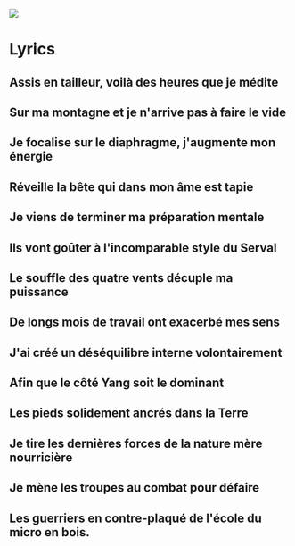 <a href="https://images.genius.com/28c5b2b62e06b53c09f1008c1e24aa1b.640x640x1.jpg"><img src="https://images.genius.com/28c5b2b62e06b53c09f1008c1e24aa1b.640x640x1.jpg"></a>





# Lyrics 
## Assis en tailleur, voilà des heures que je médite
## Sur ma montagne et je n'arrive pas à faire le vide
## Je focalise sur le diaphragme, j'augmente mon énergie
## Réveille la bête qui dans mon âme est tapie
## Je viens de terminer ma préparation mentale
## Ils vont goûter à l'incomparable style du Serval
## Le souffle des quatre vents décuple ma puissance
## De longs mois de travail ont exacerbé mes sens
## J'ai créé un déséquilibre interne volontairement
## Afin que le côté Yang soit le dominant
## Les pieds solidement ancrés dans la Terre
## Je tire les dernières forces de la nature mère nourricière
## Je mène les troupes au combat pour défaire
## Les guerriers en contre-plaqué de l'école du micro en bois.
